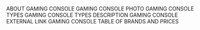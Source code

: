 ABOUT GAMING CONSOLE
GAMING CONSOLE PHOTO
GAMING CONSOLE TYPES
GAMING CONSOLE TYPES DESCRIPTION
GAMING CONSOLE EXTERNAL LINK
GAMING CONSOLE TABLE OF BRANDS AND PRICES
